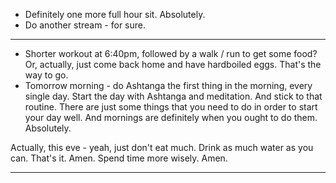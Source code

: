 - Definitely one more full hour sit. Absolutely.
- Do another stream - for sure.
----
- Shorter workout at 6:40pm, followed by a walk / run to get some food? Or, actually, just come back home and have hardboiled eggs. That's the way to go.
- Tomorrow morning - do Ashtanga the first thing in the morning, every single day. Start the day with Ashtanga and meditation. And stick to that routine. There are just some things that you need to do in order to start your day well. And mornings are definitely when you ought to do them. Absolutely.

Actually, this eve - yeah, just don't eat much. Drink as much water as you can. That's it. Amen. Spend time more wisely. Amen.

---